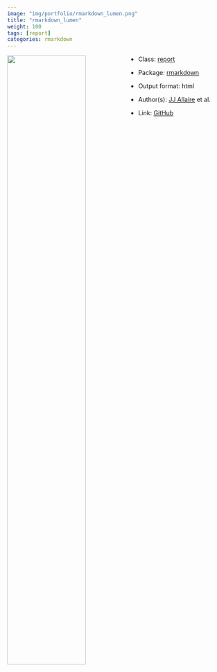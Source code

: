 ```yaml
---
image: "img/portfolio/rmarkdown_lumen.png"
title: "rmarkdown_lumen"
weight: 100
tags: [report]
categories: rmarkdown
---
```




<!--more-->

<a href="../../img/portfolio/rmarkdown_lumen.png"><img class = "jf-image-shadow" src="../../img/portfolio/rmarkdown_lumen.png" style="display: block; margin: auto;" width="60%"  align="left"></a>

- Class: [report](../../tags/report)
- Package: [rmarkdown](rmarkdown)
- Output format: html

- Author(s): [JJ Allaire](https://github.com/jjallaire) et al.
- Link: [GitHub](https://github.com/rstudio/rmarkdown)


